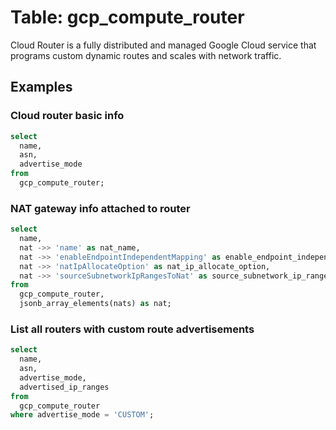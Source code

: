 # Table:  gcp_compute_router

Cloud Router is a fully distributed and managed Google Cloud service that programs custom dynamic routes and scales with network traffic.

## Examples

### Cloud router basic info

```sql
select
  name,
  asn,
  advertise_mode
from
  gcp_compute_router;
```


### NAT gateway info attached to router

```sql
select
  name,
  nat ->> 'name' as nat_name,
  nat ->> 'enableEndpointIndependentMapping' as enable_endpoint_independent_mapping,
  nat ->> 'natIpAllocateOption' as nat_ip_allocate_option,
  nat ->> 'sourceSubnetworkIpRangesToNat' as source_subnetwork_ip_ranges_to_nat
from
  gcp_compute_router,
  jsonb_array_elements(nats) as nat;
```


### List all routers with custom route advertisements

```sql
select
  name,
  asn,
  advertise_mode,
  advertised_ip_ranges
from
  gcp_compute_router
where advertise_mode = 'CUSTOM';
```
